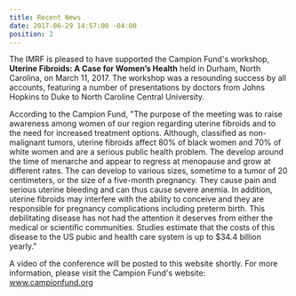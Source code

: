 ```yaml
---
title: Recent News
date: 2017-06-29 14:57:00 -04:00
position: 2
---
```


The IMRF is pleased to have supported the Campion Fund's workshop,  **Uterine Fibroids: A Case for Women’s Health** held in Durham, North Carolina, on March 11, 2017. The workshop was a resounding success by all accounts, featuring a number of presentations by doctors from Johns Hopkins to Duke to North Caroline Central University. 

According to the Campion Fund, "The purpose of the meeting was to raise awareness among women of our region regarding uterine fibroids and to the need for increased treatment options.  Although, classified as non-malignant tumors, uterine fibroids affect 80% of black women and 70% of white women and are a serious public health problem. The develop around the time of menarche and appear to regress at menopause and grow at different rates.  The can develop to various sizes, sometime to a tumor of 20 centimeters, or the size of a five-month pregnancy. They cause pain and serious uterine bleeding and can thus cause severe anemia. In addition, uterine fibroids may interfere with the ability to conceive and they are responsible for pregnancy complications including preterm birth.  This debilitating disease has not had the attention it deserves from either the medical or scientific communities.  Studies estimate that the costs of this disease to the US pubic and health care system is up to $34.4 billion yearly."

A video of the conference will be posted to this website shortly. For more information, please visit the Campion Fund's website: www.campionfund.org


